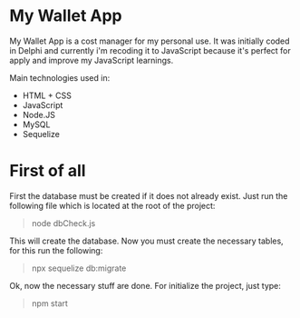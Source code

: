 # My Wallet App

My Wallet App is a cost manager for my personal use.
It was initially coded in Delphi and currently i'm recoding it to JavaScript because it's perfect for apply and improve my JavaScript learnings.

Main technologies used in:
- HTML + CSS
- JavaScript
- Node.JS
- MySQL
- Sequelize

# First of all

First the database must be created if it does not already exist.
Just run the following file which is located at the root of the project:

> node dbCheck.js

This will create the database.
Now you must create the necessary tables, for this run the following:

> npx sequelize db:migrate

Ok, now the necessary stuff are done.
For initialize the project, just type:

> npm start